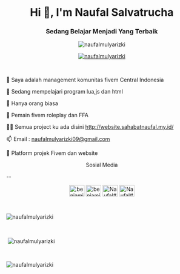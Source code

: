 <h1 align="center">Hi 👋, I'm Naufal Salvatrucha</h1> 
<h3 align="center"> Sedang Belajar Menjadi Yang Terbaik </h3>

<p align="center"> <img src="https://komarev.com/ghpvc/?username=naufalmulyarizki&label=Profile%20views&color=0e75b6&style=flat" alt="naufalmulyarizki" /> </p>

<p align="center"> <a href="https://github.com/ryo-ma/github-profile-trophy"><img src="https://github-profile-trophy.vercel.app/?username=naufalmulyarizki&theme=onedark" alt="naufalmulyarizki" /></a> </p>

<br> 

🔭 Saya adalah management komunitas fivem Central Indonesia

🌱 Sedang mempelajari program lua,js dan html

👯 Hanya orang biasa

🤝 Pemain fivem roleplay dan FFA

👨‍💻 Semua project ku ada disini http://website.sahabatnaufal.my.id/

📫 Email : naufalmulyarizki09@gmail.com

📄 Platform projek Fivem dan website

<p align="center"> Sosial Media </p>

--<p align="center">
<a href="https://instagram.com/naufal.salvatrucha" target="blank"><img align="center" src="https://raw.githubusercontent.com/rahuldkjain/github-profile-readme-generator/master/src/images/icons/Social/instagram.svg" alt="benjamin4kk" height="30" width="40" /></a>
<a href="https://www.youtube.com/channel/UCWqvg50dXfXN6p3xEcfzsTQ" target="blank"><img align="center" src="https://raw.githubusercontent.com/rahuldkjain/github-profile-readme-generator/master/src/images/icons/Social/youtube.svg" alt="benjamin4k" height="30" width="40" /></a>
<a href="https://discord.gg/kVkHtH3RgT" target="blank"><img align="center" src="https://raw.githubusercontent.com/rahuldkjain/github-profile-readme-generator/master/src/images/icons/Social/discord.svg" alt="Naufal#8714" height="30" width="40" /></a>
<a href="http://website.sahabatnaufal.my.id/" target="blank"><img align="center" src="https://www.pinclipart.com/picdir/big/211-2116571_website-website-logo-png-transparent-background-clipart.png" alt="Naufal#8714" height="30" width="40" /></a>
  
</p>

<br> 

<p><img align="center" src="https://github-readme-stats.vercel.app/api/top-langs?username=naufalmulyarizki&show_icons=true&locale=en&layout=compact" alt="naufalmulyarizki" /></p>

<br>

<p>&nbsp;<img align="center" src="https://github-readme-stats.vercel.app/api?username=naufalmulyarizki&show_icons=true&locale=en" alt="naufalmulyarizki" /></p>

<br>

<p><img align="center" src="https://github-readme-streak-stats.herokuapp.com/?user=naufalmulyarizki&" alt="naufalmulyarizki" /></p>
